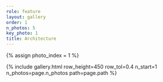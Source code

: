 ```yaml
---
role: feature
layout: gallery
order: 1
n_photos: 5
key_photo: 1
title: Architecture
---
```


{% assign photo_index = 1 %}

{% include gallery.html row_height=450 row_tol=0.4 n_start=1 n_photos=page.n_photos path=page.path %}